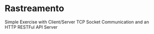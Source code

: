 # Rastreamento
Simple Exercise with Client/Server TCP Socket Communication and an HTTP RESTFul API Server
